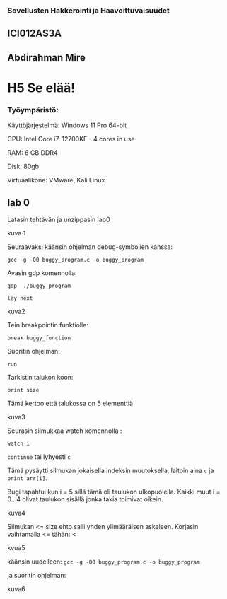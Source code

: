 ### Sovellusten Hakkerointi ja Haavoittuvaisuudet

## ICI012AS3A

## Abdirahman Mire

# H5 Se elää!

### Työympäristö:

Käyttöjärjestelmä: Windows 11 Pro 64-bit

CPU: Intel Core i7-12700KF - 4 cores in use

RAM: 6 GB DDR4

Disk: 80gb

Virtuaalikone: VMware, Kali Linux

## lab 0

Latasin tehtävän ja unzippasin lab0 

kuva 1

Seuraavaksi käänsin ohjelman debug-symbolien kanssa:

`gcc -g -O0 buggy_program.c -o buggy_program`

Avasin gdp komennolla: 

`gdp  ./buggy_program`

`lay next`

kuva2

Tein breakpointin funktiolle:

`break buggy_function` 

Suoritin ohjelman:

`run`

Tarkistin talukon koon:

`print size`

Tämä kertoo että talukossa on 5 elementtiä

kuva3

Seurasin silmukkaa watch komennolla : 

`watch i` 

`continue` tai lyhyesti `c`

Tämä pysäytti silmukan jokaisella indeksin muutoksella. laitoin aina `c` ja `print arr[i]`.

Bugi tapahtui kun i = 5 sillä tämä oli taulukon ulkopuolella. Kaikki muut i = 0...4 olivat taulukon sisällä jonka takia toimivat oikein.

kuva4

Silmukan <= size ehto salli yhden ylimääräisen askeleen. Korjasin vaihtamalla <= tähän: <

kvua5

käänsin uudelleen: `gcc -g -O0 buggy_program.c -o buggy_program`

ja suoritin ohjelman: 

kuva6





